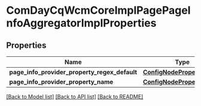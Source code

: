 # ComDayCqWcmCoreImplPagePageInfoAggregatorImplProperties

## Properties
Name | Type | Description | Notes
------------ | ------------- | ------------- | -------------
**page_info_provider_property_regex_default** | [**ConfigNodePropertyString**](ConfigNodePropertyString.md) |  | [optional] 
**page_info_provider_property_name** | [**ConfigNodePropertyString**](ConfigNodePropertyString.md) |  | [optional] 

[[Back to Model list]](../README.md#documentation-for-models) [[Back to API list]](../README.md#documentation-for-api-endpoints) [[Back to README]](../README.md)


